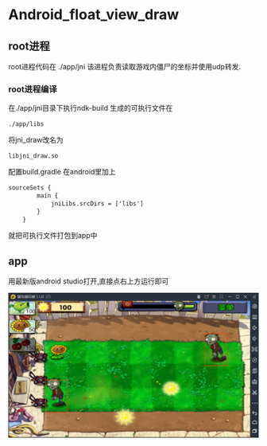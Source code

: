 # Android_float_view_draw

## root进程
root进程代码在 ./app/jni
该进程负责读取游戏内僵尸的坐标并使用udp转发.
### root进程编译
在./app/jni目录下执行ndk-build
生成的可执行文件在
```
./app/libs
```
将jni_draw改名为
```
libjni_draw.so
```
配置build.gradle
在android里加上
```
sourceSets {
        main {
            jniLibs.srcDirs = ['libs']
        }
    }
```
就把可执行文件打包到app中
## app
用最新版android studio打开,直接点右上方运行即可

![image](img/image.jpg)